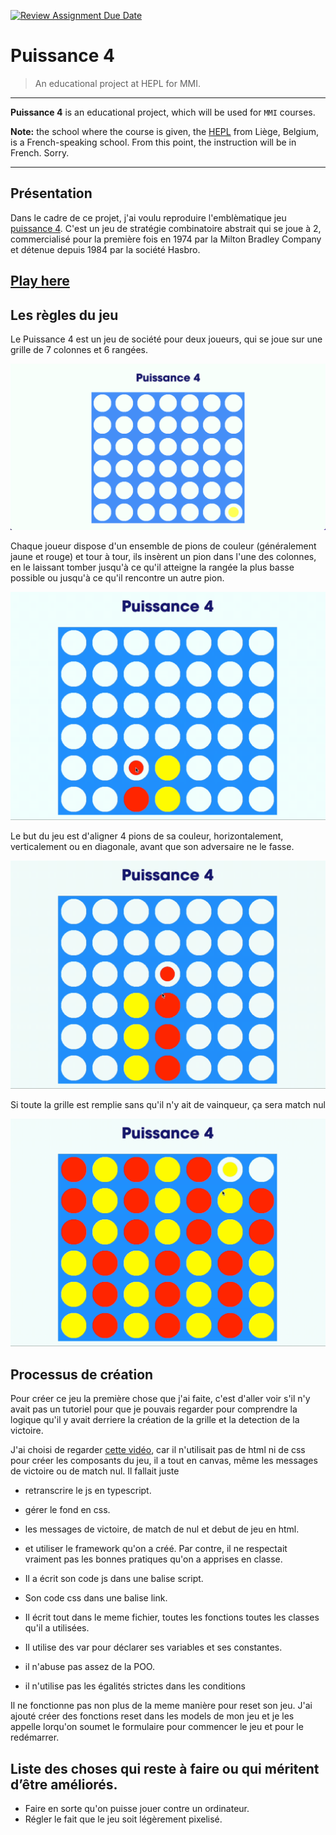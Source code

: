 [![Review Assignment Due Date](https://classroom.github.com/assets/deadline-readme-button-24ddc0f5d75046c5622901739e7c5dd533143b0c8e959d652212380cedb1ea36.svg)](https://classroom.github.com/a/ub8pvaIs)
# Puissance 4

> An educational project at HEPL for MMI.

* * *

**Puissance 4** is an educational project, which will be used for `MMI` courses.

**Note:** the school where the course is given, the [HEPL](https://hepl.be) from Liège, Belgium, is a French-speaking school. From this point, the instruction will be in French. Sorry.

* * *

## Présentation
Dans le cadre de ce projet, j'ai voulu reproduire l'emblèmatique jeu [puissance 4](https://fr.wikipedia.org/wiki/Puissance_4). C'est un jeu de stratégie combinatoire abstrait qui se joue à 2, commercialisé pour la première fois en 1974 par la Milton Bradley Company et détenue depuis 1984 par la société Hasbro.

## [Play here](https://tecg-mmi-2022-2023.github.io/projet-mmi-juin-blancharSengaVita/)


## Les règles du jeu

Le Puissance 4 est un jeu de société pour deux joueurs, qui se joue sur une grille de 7 colonnes et 6 rangées. 

![la grille du jeu puissance 4](./img/puissance40.png)


Chaque joueur dispose d'un ensemble de pions de couleur (généralement jaune et rouge) et tour à tour, ils insèrent un pion dans l'une des colonnes, en le laissant tomber jusqu'à ce qu'il atteigne la rangée la plus basse possible ou jusqu'à ce qu'il rencontre un autre pion.

![Un exemple de comment des pions qui se place sur la grille du jeu](./img/puissance41.gif)

Le but du jeu est d'aligner 4 pions de sa couleur, horizontalement, verticalement ou en diagonale, avant que son adversaire ne le fasse. 

![Un exemple d'une victoire ](./img/puissance42.gif)


Si toute la grille est remplie sans qu'il n'y ait de vainqueur, ça sera match nul

![Un exemple d'un match nul](./img/puissance43.gif)

## Processus de création
Pour créer ce jeu la première chose que j'ai faite, c'est d'aller voir s'il n'y avait pas un tutoriel pour que je pouvais regarder pour comprendre la logique qu'il y avait derriere la création de la grille et la detection de la victoire.

J'ai choisi de regarder [cette vidéo](https://www.youtube.com/watch?v=vzxCC5ggyUc&t=916s&ab_channel=Mt.FordStudios), car il n'utilisait pas de html ni de css pour créer les composants du jeu, il a tout en canvas, même les messages de victoire ou de match nul. Il fallait juste 
- retranscrire le js en typescript.
- gérer le fond en css.
- les messages de victoire, de match de nul et debut de jeu en html.
- et utiliser le framework qu'on a créé.
Par contre, il ne respectait vraiment pas les bonnes pratiques qu'on a apprises en classe. 

- Il a écrit son code js dans une balise script.
- Son code css dans une balise link.
- Il écrit tout dans le meme fichier, toutes les fonctions toutes les classes qu'il a utilisées.
- Il utilise des var pour déclarer ses variables et ses constantes.
- il n'abuse pas assez de la POO.
- il n'utilise pas les égalités strictes dans les conditions

Il ne fonctionne pas non plus de la meme manière pour reset son jeu. J'ai ajouté créer des fonctions reset dans les models de mon jeu et je les appelle lorqu'on soumet le formulaire pour commencer le jeu et pour le redémarrer.

## Liste des choses qui reste à faire ou qui méritent d’être améliorés.

- Faire en sorte qu'on puisse jouer contre un ordinateur.
- Régler le fait que le jeu soit légèrement pixelisé.
